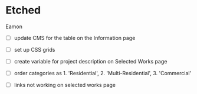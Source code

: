 # Etched


Eamon

- [ ] update CMS for the table on the Information page

- [ ] set up CSS grids

- [ ] create variable for project description on Selected Works page

- [ ] order categories as 1. 'Residential', 2. 'Multi-Residential', 3. 'Commercial'

- [ ] links not working on selected works page